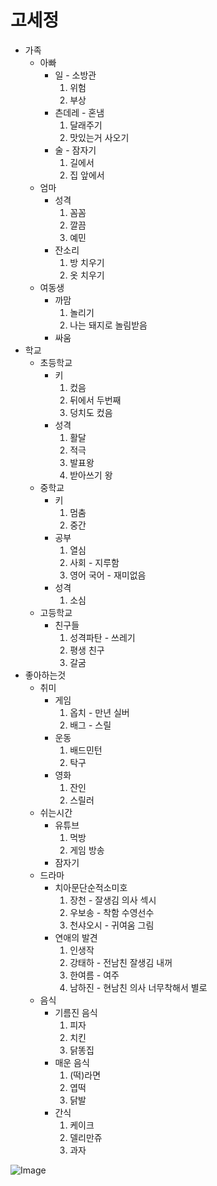 # 고세정
+ 가족
  + 아빠
    + 일 - 소방관
      1. 위험
      2. 부상
    + 츤데레 - 혼냄
      1. 달래주기
      2. 맛있는거 사오기
    + 술 - 잠자기
      1. 길에서
      2. 집 앞에서 
   + 엄마
     + 성격
       1. 꼼꼼
       2. 깔끔
       3. 예민
     + 잔소리
       1. 방 치우기
       2. 옷 치우기
   + 여동생
     + 까맘
       1. 놀리기 
       2. 나는 돼지로 놀림받음
     + 싸움
+ 학교
  + 초등학교
    + 키
      1. 컸음
      2. 뒤에서 두번째
      3. 덩치도 컸음
    + 성격
      1. 활달
      2. 적극
      3. 발표왕
      4. 받아쓰기 왕
  + 중학교
    + 키
      1. 멈춤
      2. 중간
    + 공부
      1. 열심 
      2. 사회 - 지루함
      3. 영어 국어 - 재미없음
    + 성격
      1. 소심
  + 고등학교
    + 친구들
      1. 성격파탄 - 쓰레기 
      2. 평생 친구
      3. 갈굼
 + 좋아하는것 
   + 취미
     + 게임
       1. 옵치 - 만년 실버
       2. 배그 - 스릴
     + 운동
       1. 배드민턴
       2. 탁구
     + 영화
       1. 잔인
       2. 스릴러
   + 쉬는시간
     + 유튜브
       1. 먹방
       2. 게임 방송
     + 잠자기
   + 드라마
     + 치아문단순적소미호
       1. 장천 - 잘생김 의사 섹시
       2. 우보송 - 착함 수영선수
       3. 천샤오시 - 귀여움 그림
     + 연애의 발견
       1. 인생작
       2. 강태하 - 전남친 잘생김 내꺼
       3. 한여름 - 여주 
       4. 남하진 - 현남친 의사 너무착해서 별로
    + 음식
      + 기름진 음식 
        1. 피자
        2. 치킨
        3. 닭똥집
      + 매운 음식
        1. (떡)라면
        2. 엽떡
        3. 닭발
      + 간식
        1. 케이크
        2. 델리만쥬
        3. 과자
     
![Image](https://postfiles.pstatic.net/MjAxODEwMDNfMjgx/MDAxNTM4NTc3MTc5NTc1.5crEtFfIL883jL3z5kSm0XZF4PwuZEjVbRTykEh8Xacg.7arLnoY4Dw6hEWoqs73e7oemedV1ltB_VId3yRD5WGEg.JPEG.010sejung/KakaoTalk_20181003_232130430.jpg?type=w580)      
      
      
      
      
      
      
      
      
      
      
